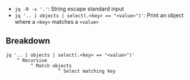 - `jq -R -s '.'`: String escape standard input
- `jq '.. | objects | select(.<key> == "<value>")'`: Print an object where a `<key>` matches a `<value>`

## Breakdown

```
jq '.. | objects | select(.<key> == "<value>")'
    ^ Recursive
         ^ Match objects
                   ^ Select matching key
```
